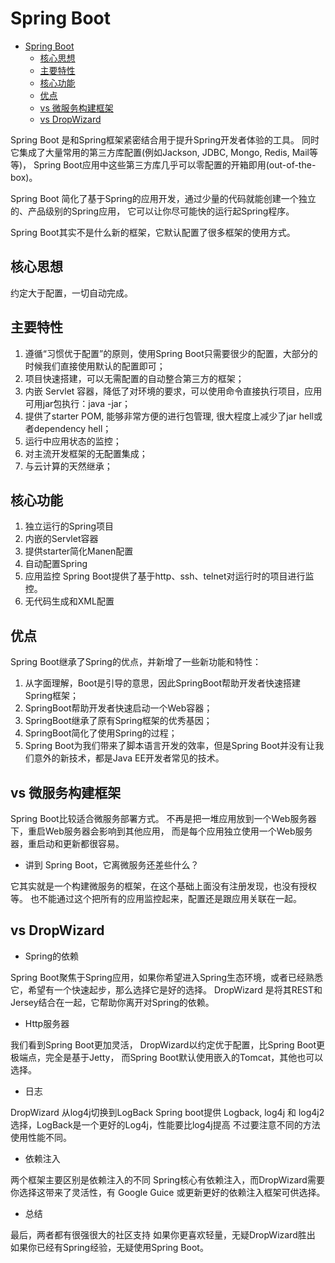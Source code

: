 # Spring Boot

   * [Spring Boot](#spring-boot)
      * [核心思想](#核心思想)
      * [主要特性](#主要特性)
      * [核心功能](#核心功能)
      * [优点](#优点)
      * [vs 微服务构建框架](#vs-微服务构建框架)
      * [vs DropWizard](#vs-dropwizard)

Spring Boot 是和Spring框架紧密结合用于提升Spring开发者体验的工具。
同时它集成了大量常用的第三方库配置(例如Jackson, JDBC, Mongo, Redis, Mail等等)，
Spring Boot应用中这些第三方库几乎可以零配置的开箱即用(out-of-the-box)。

Spring Boot 简化了基于Spring的应用开发，通过少量的代码就能创建一个独立的、产品级别的Spring应用，
它可以让你尽可能快的运行起Spring程序。

Spring Boot其实不是什么新的框架，它默认配置了很多框架的使用方式。

## 核心思想

约定大于配置，一切自动完成。

## 主要特性

1. 遵循“习惯优于配置”的原则，使用Spring Boot只需要很少的配置，大部分的时候我们直接使用默认的配置即可；
2. 项目快速搭建，可以无需配置的自动整合第三方的框架；
3. 内嵌 Servlet 容器，降低了对环境的要求，可以使用命令直接执行项目，应用可用jar包执行：java -jar；
4. 提供了starter POM, 能够非常方便的进行包管理, 很大程度上减少了jar hell或者dependency hell；
5. 运行中应用状态的监控；
6. 对主流开发框架的无配置集成；
7. 与云计算的天然继承；

## 核心功能

1. 独立运行的Spring项目
2. 内嵌的Servlet容器
3. 提供starter简化Manen配置
4. 自动配置Spring
5. 应用监控
    Spring Boot提供了基于http、ssh、telnet对运行时的项目进行监控。
6. 无代码生成和XML配置

## 优点

Spring Boot继承了Spring的优点，并新增了一些新功能和特性：
1. 从字面理解，Boot是引导的意思，因此SpringBoot帮助开发者快速搭建Spring框架；
2. SpringBoot帮助开发者快速启动一个Web容器；
3. SpringBoot继承了原有Spring框架的优秀基因；
4. SpringBoot简化了使用Spring的过程；
5. Spring Boot为我们带来了脚本语言开发的效率，但是Spring Boot并没有让我们意外的新技术，都是Java EE开发者常见的技术。

## vs 微服务构建框架

Spring Boot比较适合微服务部署方式。
不再是把一堆应用放到一个Web服务器下，重启Web服务器会影响到其他应用，
而是每个应用独立使用一个Web服务器，重启动和更新都很容易。

* 讲到 Spring Boot，它离微服务还差些什么？

它其实就是一个构建微服务的框架，在这个基础上面没有注册发现，也没有授权等。
也不能通过这个把所有的应用监控起来，配置还是跟应用关联在一起。

## vs DropWizard
* Spring的依赖

Spring Boot聚焦于Spring应用，如果你希望进入Spring生态环境，或者已经熟悉它，希望有一个快速起步，那么选择它是好的选择。
DropWizard 是将其REST和Jersey结合在一起，它帮助你离开对Spring的依赖。

* Http服务器

我们看到Spring Boot更加灵活，
DropWizard以约定优于配置，比Spring Boot更极端点，完全是基于Jetty，
而Spring Boot默认使用嵌入的Tomcat，其他也可以选择。

* 日志

DropWizard 从log4j切换到LogBack
Spring boot提供 Logback, log4j 和 log4j2选择，LogBack是一个更好的Log4j，性能要比log4j提高
不过要注意不同的方法使用性能不同。

* 依赖注入

两个框架主要区别是依赖注入的不同
Spring核心有依赖注入，而DropWizard需要你选择这带来了灵活性，有 Google Guice 或更新更好的依赖注入框架可供选择。

* 总结

最后，两者都有很强很大的社区支持
如果你更喜欢轻量，无疑DropWizard胜出
如果你已经有Spring经验，无疑使用Spring Boot。
